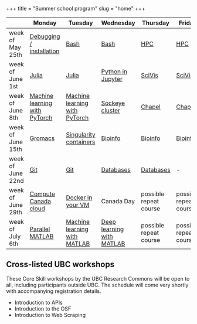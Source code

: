 +++
title = "Summer school program"
slug = "home"
+++

| | Monday | Tuesday | Wednesday | Thursday | Friday |
| -- | -- | -- | -- | -- | -- |
week of May 25th | [Debugging / installation](../debug) | [Bash](../bash-menu) | [Bash](../bash-menu) | [HPC](../hpc-menu) | [HPC](../hpc-menu) |
week of June 1st | [Julia](../julia) | [Julia](../julia) | [Python in Jupyter](../jupyter) | [SciVis](../vis-menu) | [SciVis](../vis-menu) |
week of June 8th | [Machine learning with PyTorch](../ml) | [Machine learning with PyTorch](../ml) | [Sockeye cluster](../sockeye) | [Chapel](../chapel-menu) | [Chapel](../chapel-menu) |
week of June 15th | [Gromacs](../gromacs) | [Singularity containers](../singularity) | [Bioinfo](../bioinfo) | [Bioinfo](../bioinfo) | [Bioinfo](../bioinfo) |
week of June 22nd | [Git](../git) | [Git](../git) | [Databases](../databases) | [Databases](../databases) | - |
week of June 29th | [Compute Canada cloud](../cloud) | [Docker in your VM](../docker) | Canada Day | possible repeat course | possible repeat course |
week of July 6th | [Parallel MATLAB](../matlab) | [Machine learning with MATLAB](../matlab) | [Deep learning with MATLAB](../matlab) | possible repeat course | possible repeat course |

## Cross-listed UBC workshops

These Core Skill workshops by the UBC Research Commons will be open to all, including participants
outside UBC. The schedule will come very shortly with accompanying registration details.

- Introduction to APIs
- Introduction to the OSF
- Introduction to Web Scraping

<!-- [Instructor notes](../instructor) -->

<!--   - perhaps get in touch with Phil Richardson (he gave them out last year) -->

<!-- Site courses: -->
<!-- - 'Gromacs and NAMD code optimization' by Olivier Fisette -->
<!-- - 'Intro to Sockeye cluster' by Roman Baranowski -->
<!-- - 'CC cloud' by Venkat Mahadevan -->
<!-- - 'Docker in your VM' by Jacob Boschee -->
<!-- - 'Introduction to databases on Cedar' by Wolfgang Richter -->
<!-- - 'Software Installation' by Ali Kerrache -->
<!-- - 'Virtual Machines in CC cloud' by Grigory Shamov -->
<!-- - 'Singularity' by Grigory Shamov -->

<!-- Third-party courses: -->
<!-- - GPU-related by NVIDIA -->
<!-- - Amazon's Cloud -->
<!-- - Bioinformatics session by Phillip Richmond, Matthew Douglas, Brian McConeghy -->
<!-- - 'MATLAB Parallel Computing', tentatively by Sam Marshalik -->
<!-- - 'Practical Applications of Deep Learning with MATLAB', tentatively by Reece Teramoto -->
<!-- - 'Jupyter Notebooks' by Ian Allison -->
